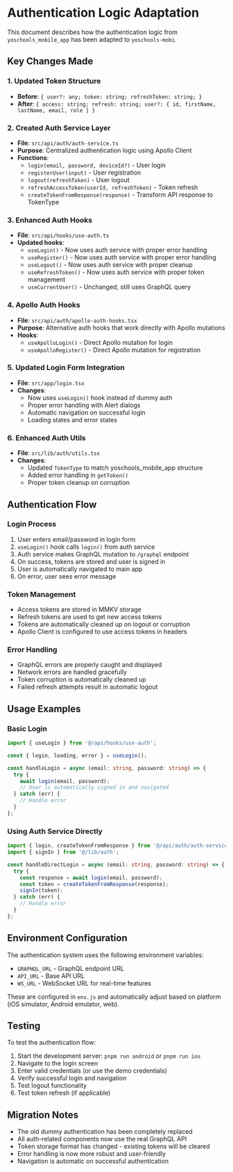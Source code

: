 # Authentication Logic Adaptation

This document describes how the authentication logic from `yoschools_mobile_app` has been adapted to `yoschools-mobi`.

## Key Changes Made

### 1. Updated Token Structure
- **Before**: `{ user?: any; token: string; refreshToken: string; }`
- **After**: `{ access: string; refresh: string; user?: { id, firstName, lastName, email, role } }`

### 2. Created Auth Service Layer
- **File**: `src/api/auth/auth-service.ts`
- **Purpose**: Centralized authentication logic using Apollo Client
- **Functions**:
  - `login(email, password, deviceId?)` - User login
  - `registerUser(input)` - User registration
  - `logout(refreshToken)` - User logout
  - `refreshAccessToken(userId, refreshToken)` - Token refresh
  - `createTokenFromResponse(response)` - Transform API response to TokenType

### 3. Enhanced Auth Hooks
- **File**: `src/api/hooks/use-auth.ts`
- **Updated hooks**:
  - `useLogin()` - Now uses auth service with proper error handling
  - `useRegister()` - Now uses auth service with proper error handling
  - `useLogout()` - Now uses auth service with proper cleanup
  - `useRefreshToken()` - Now uses auth service with proper token management
  - `useCurrentUser()` - Unchanged, still uses GraphQL query

### 4. Apollo Auth Hooks
- **File**: `src/api/auth/apollo-auth-hooks.tsx`
- **Purpose**: Alternative auth hooks that work directly with Apollo mutations
- **Hooks**:
  - `useApolloLogin()` - Direct Apollo mutation for login
  - `useApolloRegister()` - Direct Apollo mutation for registration

### 5. Updated Login Form Integration
- **File**: `src/app/login.tsx`
- **Changes**:
  - Now uses `useLogin()` hook instead of dummy auth
  - Proper error handling with Alert dialogs
  - Automatic navigation on successful login
  - Loading states and error states

### 6. Enhanced Auth Utils
- **File**: `src/lib/auth/utils.tsx`
- **Changes**:
  - Updated `TokenType` to match yoschools_mobile_app structure
  - Added error handling in `getToken()`
  - Proper token cleanup on corruption

## Authentication Flow

### Login Process
1. User enters email/password in login form
2. `useLogin()` hook calls `login()` from auth service
3. Auth service makes GraphQL mutation to `/graphql` endpoint
4. On success, tokens are stored and user is signed in
5. User is automatically navigated to main app
6. On error, user sees error message

### Token Management
- Access tokens are stored in MMKV storage
- Refresh tokens are used to get new access tokens
- Tokens are automatically cleaned up on logout or corruption
- Apollo Client is configured to use access tokens in headers

### Error Handling
- GraphQL errors are properly caught and displayed
- Network errors are handled gracefully
- Token corruption is automatically cleaned up
- Failed refresh attempts result in automatic logout

## Usage Examples

### Basic Login
```typescript
import { useLogin } from '@/api/hooks/use-auth';

const { login, loading, error } = useLogin();

const handleLogin = async (email: string, password: string) => {
  try {
    await login(email, password);
    // User is automatically signed in and navigated
  } catch (err) {
    // Handle error
  }
};
```

### Using Auth Service Directly
```typescript
import { login, createTokenFromResponse } from '@/api/auth/auth-service';
import { signIn } from '@/lib/auth';

const handleDirectLogin = async (email: string, password: string) => {
  try {
    const response = await login(email, password);
    const token = createTokenFromResponse(response);
    signIn(token);
  } catch (err) {
    // Handle error
  }
};
```

## Environment Configuration

The authentication system uses the following environment variables:
- `GRAPHQL_URL` - GraphQL endpoint URL
- `API_URL` - Base API URL
- `WS_URL` - WebSocket URL for real-time features

These are configured in `env.js` and automatically adjust based on platform (iOS simulator, Android emulator, web).

## Testing

To test the authentication flow:
1. Start the development server: `pnpm run android` or `pnpm run ios`
2. Navigate to the login screen
3. Enter valid credentials (or use the demo credentials)
4. Verify successful login and navigation
5. Test logout functionality
6. Test token refresh (if applicable)

## Migration Notes

- The old dummy authentication has been completely replaced
- All auth-related components now use the real GraphQL API
- Token storage format has changed - existing tokens will be cleared
- Error handling is now more robust and user-friendly
- Navigation is automatic on successful authentication
